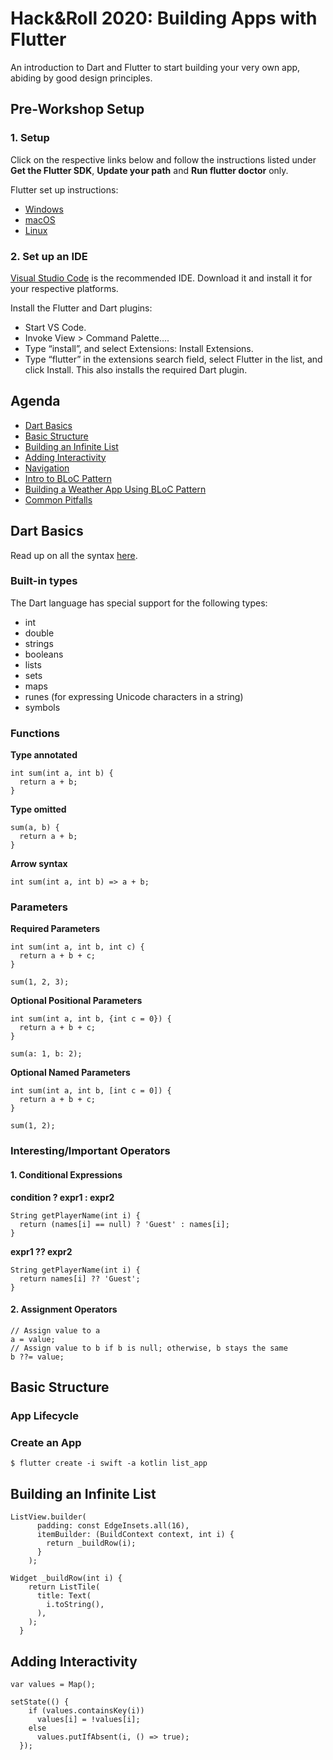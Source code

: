 # Hack&Roll 2020: Building Apps with Flutter
An introduction to Dart and Flutter to start building your very own app, abiding by good design principles.

## Pre-Workshop Setup

### 1. Setup

Click on the respective links below and follow the instructions listed under **Get the Flutter SDK**, **Update your path** and **Run flutter doctor** only.

Flutter set up instructions:
* [Windows](!https://flutter.dev/docs/get-started/install/windows#get-sdk)
* [macOS](!https://flutter.dev/docs/get-started/install/macos#get-sdk)
* [Linux](!https://flutter.dev/docs/get-started/install/linux#get-sdk)

### 2. Set up an IDE

[Visual Studio Code](!https://code.visualstudio.com/) is the recommended IDE. Download it and install it for your respective platforms.

Install the Flutter and Dart plugins:
* Start VS Code.
* Invoke View > Command Palette….
* Type “install”, and select Extensions: Install Extensions.
* Type “flutter” in the extensions search field, select Flutter in the list, and click Install. This also installs the required Dart plugin.

## Agenda
* [Dart Basics](#dart-basics)
* [Basic Structure](#basic-structure)
* [Building an Infinite List](#building-an-infinite-list)
* [Adding Interactivity](#adding-interactivity)
* [Navigation](#navigation)
* [Intro to BLoC Pattern](#intro-to-bloc-pattern)
* [Building a Weather App Using BLoC Pattern](#building-a-weather-app)
* [Common Pitfalls](#common-pitfalls)

## Dart Basics
Read up on all the syntax [here](!https://dart.dev/guides/language/language-tour).

### Built-in types

The Dart language has special support for the following types:

* int
* double
* strings
* booleans
* lists
* sets
* maps
* runes (for expressing Unicode characters in a string)
* symbols

### Functions

**Type annotated**
```
int sum(int a, int b) {
  return a + b;
}
```

**Type omitted**
```
sum(a, b) {
  return a + b;
}
```

**Arrow syntax**
```
int sum(int a, int b) => a + b;
```

### Parameters

**Required Parameters**
```
int sum(int a, int b, int c) {
  return a + b + c;
}

sum(1, 2, 3);
```

**Optional Positional Parameters**
```
int sum(int a, int b, {int c = 0}) {
  return a + b + c;
}

sum(a: 1, b: 2);
```

**Optional Named Parameters**
```
int sum(int a, int b, [int c = 0]) {
  return a + b + c;
}

sum(1, 2);
```

### Interesting/Important Operators

#### 1. Conditional Expressions

**condition ? expr1 : expr2**
```
String getPlayerName(int i) {
  return (names[i] == null) ? 'Guest' : names[i];
}
```

**expr1 ?? expr2**
```
String getPlayerName(int i) {
  return names[i] ?? 'Guest';
}
```

#### 2. Assignment Operators
```
// Assign value to a
a = value;
// Assign value to b if b is null; otherwise, b stays the same
b ??= value;
```

## Basic Structure

### App Lifecycle
[](!https://i.stack.imgur.com/94idE.png)

### Create an App
```
$ flutter create -i swift -a kotlin list_app
```

## Building an Infinite List
```
ListView.builder(
      padding: const EdgeInsets.all(16),
      itemBuilder: (BuildContext context, int i) {
        return _buildRow(i);
      }
    );
```
```
Widget _buildRow(int i) {
    return ListTile(
      title: Text(
        i.toString(),
      ),
    );
  }
```

## Adding Interactivity
```
var values = Map();
```

```
setState(() {
    if (values.containsKey(i))
      values[i] = !values[i];
    else
      values.putIfAbsent(i, () => true);
  });
``` 
